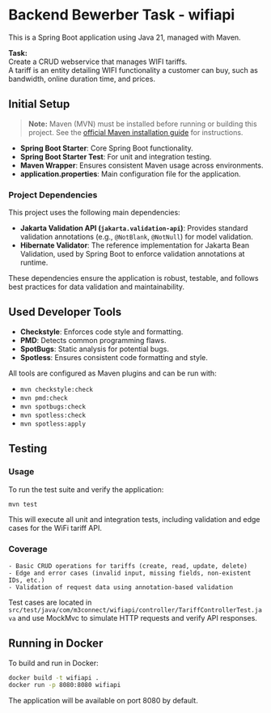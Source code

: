 
# Backend Bewerber Task  - wifiapi

This is a Spring Boot application using Java 21, managed with Maven.

**Task:**  
Create a CRUD webservice that manages WIFI tariffs.  
A tariff is an entity detailing WIFI functionality a customer can buy, such as bandwidth, online duration time, and prices.

## Initial Setup

> **Note:** Maven (MVN) must be installed before running or building this project. See the [official Maven installation guide](https://maven.apache.org/install.html) for instructions.

- **Spring Boot Starter**: Core Spring Boot functionality.
- **Spring Boot Starter Test**: For unit and integration testing.
- **Maven Wrapper**: Ensures consistent Maven usage across environments.
- **application.properties**: Main configuration file for the application.

### Project Dependencies

This project uses the following main dependencies:

- **Jakarta Validation API (`jakarta.validation-api`)**: Provides standard validation annotations (e.g., `@NotBlank`, `@NotNull`) for model validation.
- **Hibernate Validator**: The reference implementation for Jakarta Bean Validation, used by Spring Boot to enforce validation annotations at runtime.

These dependencies ensure the application is robust, testable, and follows best practices for data validation and maintainability.

## Used Developer Tools
- **Checkstyle**: Enforces code style and formatting.
- **PMD**: Detects common programming flaws.
- **SpotBugs**: Static analysis for potential bugs.
- **Spotless**: Ensures consistent code formatting and style.

All tools are configured as Maven plugins and can be run with:
- `mvn checkstyle:check`
- `mvn pmd:check`
- `mvn spotbugs:check`
- `mvn spotless:check` 
- `mvn spotless:apply`

## Testing

### Usage

To run the test suite and verify the application:

```bash
mvn test
```

This will execute all unit and integration tests, including validation and edge cases for the WiFi tariff API.

### Coverage
	- Basic CRUD operations for tariffs (create, read, update, delete)
	- Edge and error cases (invalid input, missing fields, non-existent IDs, etc.)
	- Validation of request data using annotation-based validation

Test cases are located in `src/test/java/com/m3connect/wifiapi/controller/TariffControllerTest.java` and use MockMvc to simulate HTTP requests and verify API responses.

## Running in Docker
To build and run in Docker:
```bash
docker build -t wifiapi .
docker run -p 8080:8080 wifiapi
```


The application will be available on port 8080 by default.
